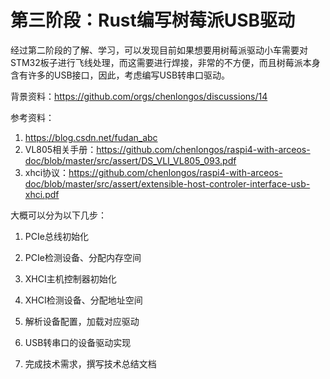 # 第三阶段：Rust编写树莓派USB驱动

经过第二阶段的了解、学习，可以发现目前如果想要用树莓派驱动小车需要对STM32板子进行飞线处理，而这需要进行焊接，非常的不方便，而且树莓派本身含有许多的USB接口，因此，考虑编写USB转串口驱动。

背景资料：<https://github.com/orgs/chenlongos/discussions/14>

参考资料：
1. <https://blog.csdn.net/fudan_abc>
2. VL805相关手册：<https://github.com/chenlongos/raspi4-with-arceos-doc/blob/master/src/assert/DS_VLI_VL805_093.pdf>
3. xhci协议：<https://github.com/chenlongos/raspi4-with-arceos-doc/blob/master/src/assert/extensible-host-controler-interface-usb-xhci.pdf>

大概可以分为以下几步：

1. PCIe总线初始化

2. PCIe检测设备、分配内存空间

3. XHCI主机控制器初始化

4. XHCI检测设备、分配地址空间

5. 解析设备配置，加载对应驱动

6. USB转串口的设备驱动实现

7. 完成技术需求，撰写技术总结文档

